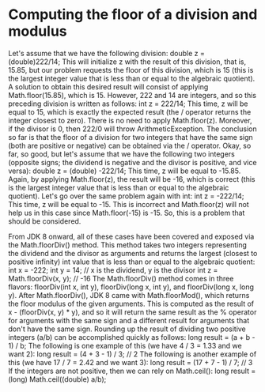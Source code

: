 # Computing the floor of a division and modulus

Let's assume that we have the following division:
double z = (double)222/14;
This will initialize z with the result of this division, that is, 15.85, but our problem
requests the floor of this division, which is 15 (this is the largest integer value that is
less than or equal to the algebraic quotient). A solution to obtain this desired result
will consist of applying Math.floor(15.85), which is 15.
However, 222 and 14 are integers, and so this preceding division is written as follows:
int z = 222/14;
This time, z will be equal to 15, which is exactly the expected result (the / operator
returns the integer closest to zero). There is no need to apply Math.floor(z).
Moreover, if the divisor is 0, then 222/0 will throw ArithmeticException.
The conclusion so far is that the floor of a division for two integers that have the same
sign (both are positive or negative) can be obtained via the / operator.
Okay, so far, so good, but let's assume that we have the following two integers
(opposite signs; the dividend is negative and the divisor is positive, and vice versa):
double z = (double) -222/14;
This time, z will be equal to -15.85. Again, by applying Math.floor(z), the result
will be -16, which is correct (this is the largest integer value that is less than or equal
to the algebraic quotient).
Let's go over the same problem again with int:
int z = -222/14;
This time, z will be equal to -15. This is incorrect and Math.floor(z) will not help
us in this case since Math.floor(-15) is -15. So, this is a problem that should be
considered.

From JDK 8 onward, all of these cases have been covered and exposed via the
Math.floorDiv() method. This method takes two integers representing the 
dividend and the divisor as arguments and returns the largest (closest to positive
infinity) int value that is less than or equal to the algebraic quotient:
int x = -222;
int y = 14;
// x is the dividend, y is the divisor
int z = Math.floorDiv(x, y); // -16
The Math.floorDiv() method comes in three flavors: floorDiv(int x, int y),
floorDiv(long x, int y), and floorDiv(long x, long y).
After Math.floorDiv(), JDK 8 came with Math.floorMod(),
which returns the floor modulus of the given arguments. This is
computed as the result of x - (floorDiv(x, y) * y), and so it
will return the same result as the % operator for arguments with the
same sign and a different result for arguments that don't have the
same sign.
Rounding up the result of dividing two positive integers (a/b) can be accomplished
quickly as follows:
long result = (a + b - 1) / b;
The following is one example of this (we have 4 / 3 = 1.33 and we want 2):
long result = (4 + 3 - 1) / 3; // 2
The following is another example of this (we have 17 / 7 = 2.42 and we want 3):
long result = (17 + 7 - 1) / 7; // 3
If the integers are not positive, then we can rely on Math.ceil():
long result = (long) Math.ceil((double) a/b);